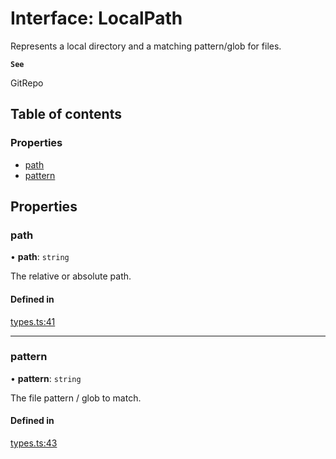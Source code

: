 # Interface: LocalPath

Represents a local directory and a matching pattern/glob for files.

**`See`**

GitRepo

## Table of contents

### Properties

- [path](LocalPath.md#path)
- [pattern](LocalPath.md#pattern)

## Properties

### path

• **path**: `string`

The relative or absolute path.

#### Defined in

[types.ts:41](https://github.com/roxlabs/snippetfy/blob/969d5ca/src/types.ts#L41)

___

### pattern

• **pattern**: `string`

The file pattern / glob to match.

#### Defined in

[types.ts:43](https://github.com/roxlabs/snippetfy/blob/969d5ca/src/types.ts#L43)
